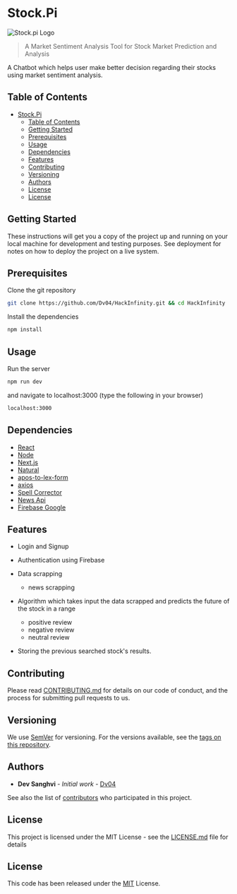 # Stock.Pi

![Stock.pi Logo](/public/logo.png)

> A Market Sentiment Analysis Tool for Stock Market Prediction and Analysis

A Chatbot which helps user make better decision regarding their stocks using market sentiment analysis.

## Table of Contents

- [Stock.Pi](#stockpi)
  - [Table of Contents](#table-of-contents)
  - [Getting Started](#getting-started)
  - [Prerequisites](#prerequisites)
  - [Usage](#usage)
  - [Dependencies](#dependencies)
  - [Features](#features)
  - [Contributing](#contributing)
  - [Versioning](#versioning)
  - [Authors](#authors)
  - [License](#license)
  - [License](#license-1)

## Getting Started

These instructions will get you a copy of the project up and running on your local machine for development and testing purposes. See deployment for notes on how to deploy the project on a live system.

## Prerequisites

Clone the git repository

```bash
git clone https://github.com/Dv04/HackInfinity.git && cd HackInfinity
```
Install the dependencies

```bash
npm install
```

## Usage

Run the server

```bash
npm run dev
```

and navigate to localhost:3000 (type the following in your browser)

```bash
localhost:3000
```

## Dependencies

-   [React](https://reactjs.org/)
-   [Node](https://nodejs.org/en/)
-   [Next.js](https://nextjs.org/)
-   [Natural](https://www.npmjs.com/package/natural)
-   [apos-to-lex-form](https://www.npmjs.com/package/apos-to-lex-form)
-   [axios](https://www.npmjs.com/package/axios)
-   [Spell Corrector](https://www.npmjs.com/package/spellcorrector)
-   [News Api](https://newsapi.org/)
-   [Firebase Google](https://firebase.google.com/)

## Features

-   Login and Signup
-   Authentication using Firebase
-   Data scrapping

    -   news scrapping

-   Algorithm which takes input the data scrapped and predicts the future of the stock in a range

    - positive review
    - negative review
    - neutral review
    
-   Storing the previous searched stock's results.

## Contributing

Please read [CONTRIBUTING.md](https://github.com/Dv04/Stock.pi/blob/main/CONTRIBUTING.md) for details on our code of conduct, and the process for submitting pull requests to us.

## Versioning

We use [SemVer](http://semver.org/) for versioning. For the versions available, see the [tags on this repository](https://github.com/Dv04/Stock.pi/tags). 

## Authors

* **Dev Sanghvi** - *Initial work* - [Dv04](https://github.com/Dv04)

See also the list of [contributors](https://github.com/Dv04/Stock.pi/graphs/contributors) who participated in this project.

## License

This project is licensed under the MIT License - see the [LICENSE.md](LICENSE) file for details


## License

This code has been released under the [MIT](https://opensource.org/licenses/MIT) License.
